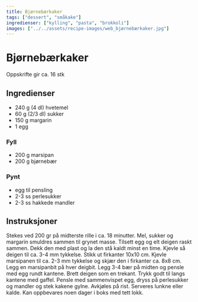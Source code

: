```yaml
---
title: Bjørnebærkaker
tags: ["dessert", "småkake"]
ingredienser: ["kylling", "pasta", "brokkoli"]
images: ["../../assets/recipe-images/web_bjørnebærkaker.jpg"]
---
```


# Bjørnebærkaker

Oppskrifte gir ca. 16 stk

## Ingredienser

- 240 g (4 dl) hvetemel
- 60 g (2/3 dl) sukker
- 150 g margarin
- 1 egg

### Fyll

- 200 g marsipan
- 200 g bjørnebær

### Pynt

- egg til pensling
- 2-3 ss perlesukker
- 2-3 ss hakkede mandler

## Instruksjoner

Stekes ved 200 gr på midterste rille i ca. 18 minutter. Mel, sukker og margarin smuldres sammen til grynet masse. Tilsett egg og elt deigen raskt sammen. Dekk den med plast og la den stå kaldt minst en time. Kjevle så deigen til ca. 3-4 mm tykkelse. Stikk ut firkanter 10x10 cm. Kjevle marsipanen til ca. 2-3 mm tykkelse og skjær den i firkanter ca. 8x8 cm. Legg en marsipanbit på hver deigbit. Legg 3-4 bær på midten og pensle med egg rundt kantene. Brett deigen som en trekant. Trykk godt til langs kantene med gaffel. Pensle med sammenvispet egg, dryss på perlesukker og mandler og stek kakene gylne. Avkjøles på rist. Serveres lunkne eller kalde. Kan oppbevares noen dager i boks med tett lokk.
